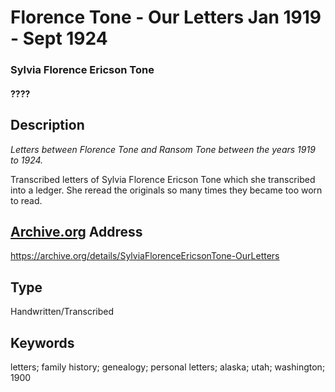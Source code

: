 # Florence Tone - Our Letters Jan 1919 - Sept 1924

### Sylvia Florence Ericson Tone

#### ????

## Description

*Letters between Florence Tone and Ransom Tone between the years 1919 to 1924.*

Transcribed letters of Sylvia Florence Ericson Tone which she transcribed into a ledger. She reread the originals so many times they became too worn to read.

## [Archive.org](https://archive.org/details/SylviaFlorenceEricsonTone-OurLetters) Address

<https://archive.org/details/SylviaFlorenceEricsonTone-OurLetters>

## Type

Handwritten/Transcribed

## Keywords

letters; family history; genealogy; personal letters; alaska; utah; washington; 1900

